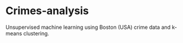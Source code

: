 # Crimes-analysis
Unsupervised machine learning using Boston (USA) crime data and k-means clustering.
